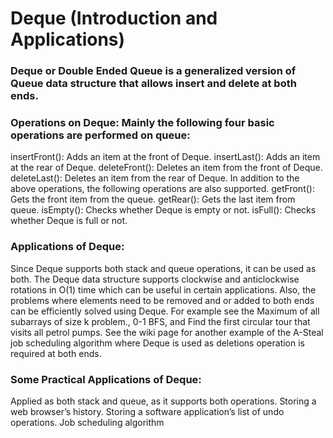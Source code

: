 # Deque  (Introduction and Applications)

### Deque or Double Ended Queue is a generalized version of Queue data structure that allows insert and delete at both ends.

### Operations on Deque: Mainly the following four basic operations are performed on queue:
insertFront(): Adds an item at the front of Deque.
insertLast(): Adds an item at the rear of Deque.
deleteFront(): Deletes an item from the front of Deque.
deleteLast(): Deletes an item from the rear of Deque. In addition to the above operations, the following operations are also supported.
getFront(): Gets the front item from the queue.
getRear(): Gets the last item from queue.
isEmpty(): Checks whether Deque is empty or not.
isFull(): Checks whether Deque is full or not.

### Applications of Deque: 
Since Deque supports both stack and queue operations, it can be used as both. The Deque data structure supports clockwise and anticlockwise rotations in O(1) time which can be useful in certain applications. Also, the problems where elements need to be removed and or added to both ends can be efficiently solved using Deque. For example see the Maximum of all subarrays of size k problem., 0-1 BFS, and Find the first circular tour that visits all petrol pumps. See the wiki page for another example of the A-Steal job scheduling algorithm where Deque is used as deletions operation is required at both ends. 

### Some Practical Applications of Deque:

Applied as both stack and queue, as it supports both operations.
Storing a web browser’s history.
Storing a software application’s list of undo operations.
Job scheduling algorithm